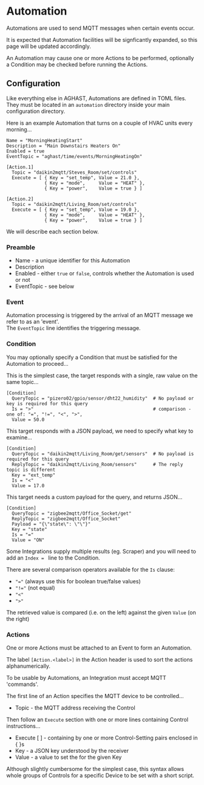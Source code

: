 # Automation

Automations are used to send MQTT messages when certain events occur.

It is expected that Automation facilities will be signficantly expanded, so this page will be updated accordingly.

An Automation may cause one or more Actions to be performed, optionally a Condition
may be checked before running the Actions.

## Configuration

Like everything else in AGHAST, Automations are defined in TOML files.
They must be located in an `automation` directory inside your main configuration directory.

Here is an example Automation that turns on a couple of HVAC units every morning...
```
Name = "MorningHeatingStart"
Description = "Main Downstairs Heaters On"
Enabled = true
EventTopic = "aghast/time/events/MorningHeatingOn"

[Action.1]
  Topic = "daikin2mqtt/Steves_Room/set/controls"
  Execute = [ { Key = "set_temp", Value = 21.0 },
              { Key = "mode",     Value = "HEAT" },
              { Key = "power",    Value = true } ]

[Action.2]
  Topic = "daikin2mqtt/Living_Room/set/controls"
  Execute = [ { Key = "set_temp", Value = 19.0 },
              { Key = "mode",     Value = "HEAT" },
              { Key = "power",    Value = true } ]  
```
We will describe each section below.

### Preamble
 * Name - a unique identifier for this Automation
 * Description
 * Enabled - either `true` or `false`, controls whether the Automation is used or not
 * EventTopic - see below

### Event
Automation processing is triggered by the arrival of an MQTT message we refer to as an 'event'.  
The `EventTopic` line identifies the triggering message.

### Condition
You may optionally specify a Condition that must be satisfied for the Automation to proceed...

This is the simplest case, the target responds with a single, raw value on the same topic...
```
[Condition]
  QueryTopic = "pizero02/gpio/sensor/dht22_humidity"  # No payload or key is required for this query
  Is = ">"                                            # comparison - one of: "=", "!=", "<", ">", 
  Value = 50.0
```

This target responds with a JSON payload, we need to specify what key to examine...
```
[Condition]
  QueryTopic = "daikin2mqtt/Living_Room/get/sensors"  # No payload is required for this query
  ReplyTopic = "daikin2mqtt/Living_Room/sensors"      # The reply topic is different
  Key = "ext_temp"
  Is = "<"
  Value = 17.0
```

This target needs a custom payload for the query, and returns JSON...
```
[Condition]
  QueryTopic = "zigbee2mqtt/Office_Socket/get"
  ReplyTopic = "zigbee2mqtt/Office_Socket"
  Payload = "{\"state\": \"\"}"
  Key = "state"
  Is = "="
  Value = "ON"
```


Some Integrations supply multiple results (eg. Scraper) and you will need to add an `Index = ` line to the Condition.

There are several comparison operators available for the `Is` clause:
* `"="`  (always use this for boolean true/false values)
* `"!="` (not equal) 
* `"<"`
* `">"`

The retrieved value is compared (i.e. on the left) against the given `Value` (on the right) 

### Actions
One or more Actions must be attached to an Event to form an Automation.

The label `[Action.<label>]` in the Action header is used to sort the actions alphanumerically.

To be usable by Automations, an Integration must accept MQTT 'commands'.

The first line of an Action specifies the MQTT device to be controlled...
 * Topic - the MQTT address receiving the Control

Then follow an `Execute` section with one or more lines containing Control instructions...
 * Execute [ ] - containing by one or more Control-Setting pairs enclosed in { }s
 * Key - a JSON key understood by the receiver
 * Value - a value to set the for the given Key

Although slightly cumbersome for the simplest case, this syntax allows whole groups of Controls for a specific Device to be set with a short script.
